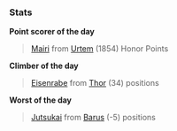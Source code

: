

### Stats

**Point scorer of the day**
>[Mairi](/#/character/Urtem/1667992) from [Urtem](/#/ranking/Urtem)  (1854) Honor Points


**Climber of the day**
>[Eisenrabe](/#/character/Thor/1640219) from [Thor](/#/ranking/Thor)  (34) positions


**Worst of the day**
>[Jutsukai](/#/character/Barus/259215) from [Barus](/#/ranking/Barus)  (-5) positions


